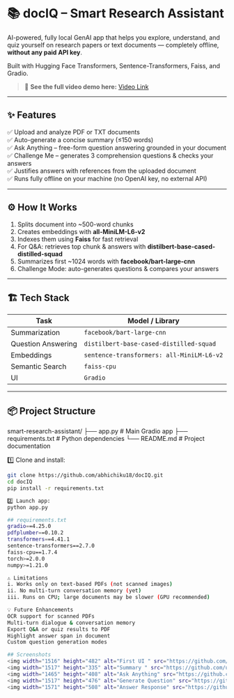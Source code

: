 # 📚 docIQ – Smart Research Assistant
AI-powered, fully local GenAI app that helps you explore, understand, and quiz yourself on research papers or text documents — completely offline, **without any paid API key**.

Built with Hugging Face Transformers, Sentence-Transformers, Faiss, and Gradio.

<!-- Optional: Add video demo link or GIF here -->
> 🎥 **See the full video demo here:** [Video Link](https://youtu.be/tAq5Whcd47U?si=bGngQe-TYxz8fxmE)

---

## ✨ Features
✅ Upload and analyze PDF or TXT documents  
✅ Auto-generate a concise summary (≤150 words)  
✅ Ask Anything – free-form question answering grounded in your document  
✅ Challenge Me – generates 3 comprehension questions & checks your answers  
✅ Justifies answers with references from the uploaded document  
✅ Runs fully offline on your machine (no OpenAI key, no external API)

---

## ⚙️ How It Works
1. Splits document into ~500-word chunks  
2. Creates embeddings with **all-MiniLM-L6-v2**  
3. Indexes them using **Faiss** for fast retrieval  
4. For Q&A: retrieves top chunk & answers with **distilbert-base-cased-distilled-squad**  
5. Summarizes first ~1024 words with **facebook/bart-large-cnn**  
6. Challenge Mode: auto-generates questions & compares your answers

---

## 🏗 Tech Stack

| Task                | Model / Library                                       |
|--------------------|------------------------------------------------------|
| Summarization      | `facebook/bart-large-cnn`                             |
| Question Answering | `distilbert-base-cased-distilled-squad`               |
| Embeddings         | `sentence-transformers: all-MiniLM-L6-v2`             |
| Semantic Search    | `faiss-cpu`                                          |
| UI                 | `Gradio`                                             |

---

## 📦 Project Structure
smart-research-assistant/
├── app.py # Main Gradio app
├── requirements.txt # Python dependencies
└── README.md # Project documentation

1️⃣ Clone and install:
```bash
git clone https://github.com/abhichiku18/docIQ.git
cd docIQ
pip install -r requirements.txt

2️⃣ Launch app:
python app.py

## requirements.txt
gradio==4.25.0
pdfplumber==0.10.2
transformers==4.41.1
sentence-transformers==2.7.0
faiss-cpu==1.7.4
torch>=2.0.0
numpy>=1.21.0

⚠️ Limitations
i. Works only on text-based PDFs (not scanned images)
ii. No multi-turn conversation memory (yet)
iii. Runs on CPU; large documents may be slower (GPU recommended)

💡 Future Enhancements
OCR support for scanned PDFs
Multi-turn dialogue & conversation memory
Export Q&A or quiz results to PDF
Highlight answer span in document
Custom question generation modes

## Screenshots
<img width="1516" height="482" alt="First UI " src="https://github.com/user-attachments/assets/3257294a-53c0-490e-b376-ccbb2512101e" />
<img width="1517" height="335" alt="Summary " src="https://github.com/user-attachments/assets/d6ba3a60-926c-47c6-9ddc-622243587e62" />
<img width="1465" height="408" alt="Ask Anything" src="https://github.com/user-attachments/assets/19b5715b-da3d-4d27-97e2-3cbe9024be5d" />
<img width="1517" height="476" alt="Generate Question" src="https://github.com/user-attachments/assets/b66af17f-d3a8-4a53-9ccc-e6ad484afdd5" />
<img width="1571" height="508" alt="Answer Response" src="https://github.com/user-attachments/assets/67945485-641e-4b55-b4c8-d105bea32620" />













